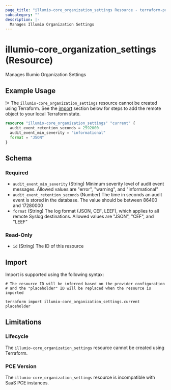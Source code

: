 ```yaml
---
page_title: "illumio-core_organization_settings Resource - terraform-provider-illumio-core"
subcategory: ""
description: |-
  Manages Illumio Organization Settings
---
```


# illumio-core_organization_settings (Resource)

Manages Illumio Organization Settings

## Example Usage

!> The `illumio-core_organization_settings` resource cannot be created using Terraform. See the [import](#import) section below for steps to add the remote object to your local Terraform state.

```terraform
resource "illumio-core_organization_settings" "current" {
  audit_event_retention_seconds = 2592000
  audit_event_min_severity = "informational"
  format = "JSON"
}
```

<!-- schema generated by tfplugindocs -->
## Schema

### Required

- `audit_event_min_severity` (String) Minimum severity level of audit event messages. Allowed values are "error", "warning", and "informational"
- `audit_event_retention_seconds` (Number) The time in seconds an audit event is stored in the database. The value should be between 86400 and 17280000
- `format` (String) The log format (JSON, CEF, LEEF), which applies to all remote Syslog destinations. Allowed values are "JSON", "CEF", and "LEEF"

### Read-Only

- `id` (String) The ID of this resource

## Import

Import is supported using the following syntax:
```shell
# The resource ID will be inferred based on the provider configuration
# and the "placeholder" ID will be replaced when the resource is imported

terraform import illumio-core_organization_settings.current placeholder
```

## Limitations

### Lifecycle

The `illumio-core_organization_settings` resource cannot be created using Terraform.

### PCE Version

The `illumio-core_organization_settings` resource is incompatible with SaaS PCE instances.
